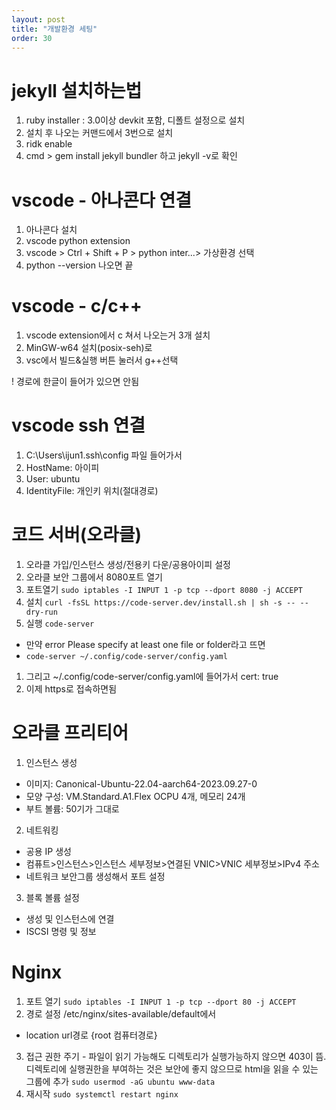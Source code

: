 ```yaml
---
layout: post
title: "개발환경 세팅"
order: 30
---
```


# jekyll 설치하는법

1. ruby installer : 3.0이상 devkit 포함, 디폴트 설정으로 설치
2. 설치 후 나오는 커맨드에서 3번으로 설치
3. ridk enable
4. cmd > gem install jekyll bundler 하고 jekyll -v로 확인

# vscode - 아나콘다 연결

1. 아나콘다 설치
2. vscode python extension
3. vscode > Ctrl + Shift + P > python inter...> 가상환경 선택
4. python --version 나오면 끝

# vscode - c/c++

1. vscode extension에서 c 쳐서 나오는거 3개 설치
2. MinGW-w64 설치(posix-seh)로
3. vsc에서 빌드&실행 버튼 눌러서 g++선택

! 경로에 한글이 들어가 있으면 안됨

# vscode ssh 연결

1. C:\Users\ijun1\.ssh\config 파일 들어가서
2. HostName: 아이피
3. User: ubuntu
4. IdentityFile: 개인키 위치(절대경로)

# 코드 서버(오라클)

1. 오라클 가입/인스턴스 생성/전용키 다운/공용아이피 설정
1. 오라클 보안 그룹에서 8080포트 열기
1. 포트열기 `sudo iptables -I INPUT 1 -p tcp --dport 8080 -j ACCEPT`
1. 설치 `curl -fsSL https://code-server.dev/install.sh | sh -s -- --dry-run`
1. 실행 `code-server`
  - 만약 error Please specify at least one file or folder라고 뜨면
  - `code-server ~/.config/code-server/config.yaml`
1. 그리고 ~/.config/code-server/config.yaml에 들어가서 cert: true
1. 이제 https로 접속하면됨

# 오라클 프리티어

1. 인스턴스 생성
  - 이미지: Canonical-Ubuntu-22.04-aarch64-2023.09.27-0
  - 모양 구성: VM.Standard.A1.Flex OCPU 4개, 메모리 24개
  - 부트 볼륨: 50기가 그대로
2. 네트워킹
  - 공용 IP 생성
  - 컴퓨트>인스턴스>인스턴스 세부정보>연결된 VNIC>VNIC 세부정보>IPv4 주소
  - 네트워크 보안그룹 생성해서 포트 설정
3. 블록 볼륨 설정
  - 생성 및 인스턴스에 연결
  - ISCSI 명령 및 정보

# Nginx

1. 포트 열기 `sudo iptables -I INPUT 1 -p tcp --dport 80 -j ACCEPT`
2. 경로 설정 /etc/nginx/sites-available/default에서
  - location url경로 {root 컴퓨터경로}
3. 접근 권한 주기 - 파일이 읽기 가능해도 디렉토리가 실행가능하지 않으면 403이 뜸. 디렉토리에 실행권한을 부여하는 것은 보안에 좋지 않으므로 html을 읽을 수 있는 그룹에 추가 `sudo usermod -aG ubuntu www-data`
4. 재시작 `sudo systemctl restart nginx`
